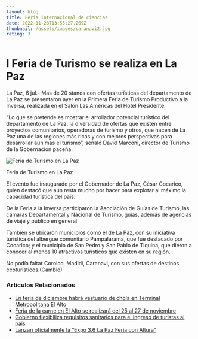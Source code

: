 ```yaml
---
layout: blog
title: Feria internacional de ciencias
date: 2022-11-28T13:55:27.269Z
thumbnail: /assets/images/caranavi2.jpg
rating: 3
---
```



# I Feria de Turismo se realiza en La Paz

[](https://www.eabolivia.com/turismo/14279-i-feria-de-turismo-se-realiza-en-la-paz.html# "Compartir en Facebook")

[](<>)

[](https://wa.me/?text=I%20Feria%20de%20Turismo%20se%20realiza%20en%20La%20Paz%20-%20https://www.eabolivia.com/turismo/14279-i-feria-de-turismo-se-realiza-en-la-paz.html)

La Paz, 6 jul.- Mas de 20 stands con ofertas turísticas del departamento de La Paz se presentaron ayer en la Primera Feria de Turismo Productivo a la Inversa, realizada en el Salón Las Américas del Hotel Presidente.

“Lo que se pretende es mostrar el arrollador potencial turístico del departamento de La Paz, la diversidad de ofertas que existen entre proyectos comunitarios, operadoras de turismo y otros, que hacen de La Paz una de las regiones más ricas y con mejores perspectivas para desarrollar aún más el turismo”, señaló David Marconi, director de Turismo de la Gobernación paceña.

![Feria de Turismo en La Paz](https://www.eabolivia.com/images/stories/box/feria-turismo-lp.jpg "Feria de Turismo en La Paz")

Feria de Turismo en La Paz

El evento fue inaugurado por el Gobernador de La Paz, César Cocarico, quien destacó que aún resta mucho por hacer para explotar al máximo la capacidad turística del país.

De la Feria a la Inversa participaron la Asociación de Guías de Turismo, las cámaras Departamental y Nacional de Turismo, guías, además de agencias de viaje y público en general

También se ubicaron municipios como el de La Paz, con su iniciativa turística del albergue comunitario Pampalarama, que fue destacado por Cocarico; y el municipio de San Pedro y San Pablo de Tiquina, que dieron a conocer al menos 10 atractivos turísticos que existen en su región.

No podía faltar Coroico, Madidi, Caranavi, con sus ofertas de destinos ecoturísticos.(Cambio)

### Artículos Relacionados

* [En feria de diciembre habrá vestuario de chola en Terminal Metropolitana El Alto](https://www.eabolivia.com/el-alto-noticias/27769-en-feria-de-diciembre-habra-vestuario-de-chola-en-terminal-metropolitana-el-alto.html)
* [Feria de la carne en El Alto se realizará del 25 al 27 de noviembre](https://www.eabolivia.com/el-alto-noticias/27766-feria-de-la-carne-en-el-alto-se-realizara-del-25-al-27-de-noviembre.html)
* [Gobierno flexibiliza requisitos sanitarios para el ingreso de turistas al país](https://www.eabolivia.com/social/27422-gobierno-flexibiliza-requisitos-sanitarios-para-el-ingreso-de-turistas-al-pais.html)
* [Lanzan oficialmente la “Expo 3.6 La Paz Feria con Altura”](https://www.eabolivia.com/economia/27376-lanzan-oficialmente-la-expo-3-6-la-paz-feria-con-altura.html)